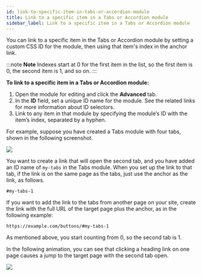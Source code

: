 ```yaml
---
id: link-to-specific-item-in-tabs-or-accordion-module
title: Link to a specific item in a Tabs or Accordion module
sidebar_label: Link to a specific item in a Tabs or Accordion module
---
```


You can link to a specific item in the Tabs or Accordion module by setting a
custom CSS ID for the module, then using that item's index in the anchor link.

:::note **Note**
Indexes start at 0 for the first item in the list, so the first item
is 0, the second item is 1, and so on.
:::

**To link to a specific item in a Tabs or Accordion module:**

  1. Open the module for editing and click the **Advanced** tab.
  2. In the **ID** field, set a unique ID name for the module. See the related links for more information about ID selectors.
  3. Link to any item in that module by specifying the module’s ID with the item’s index, separated by a hyphen.

For example, suppose you have created a Tabs module with four tabs, shown in
the following screenshot.

![](/img/how-to-tips-link-tab-accordion-1.png)

You want to create a link that will open the second tab, and you have added an
ID name of `my-tabs` in the Tabs module. When you set up the link to that tab,
if the link is on the same page as the tabs, just use the anchor as the link,
as follows.

```markup
#my-tabs-1
```

If you want to add the link to the tabs from another page on your site, create
the link with the full URL of the target page plus the anchor, as in the
following example:

```markup
https://example.com/buttons/#my-tabs-1
```

As mentioned above, you start counting from 0, so the second tab is 1.

In the following animation, you can see that clicking a heading link on one
page causes a jump to the target page with the second tab open.

![](/img/how-to-tips-link-tab-accordion-2.gif)
